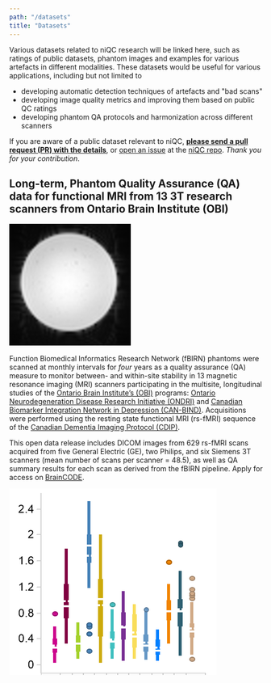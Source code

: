 ```yaml
---
path: "/datasets"
title: "Datasets"
---
```



Various datasets related to niQC research will be linked here, such as ratings of public datasets, phantom images and examples for various artefacts in different modalities. These datasets would be useful for various applications, including but not limited to
 - developing automatic detection techniques of artefacts and "bad scans"
 - developing image quality metrics and improving them based on public QC ratings
 - developing phantom QA protocols and harmonization across different scanners


If you are aware of a public dataset relevant to niQC, [**please send a pull request (PR) with the details**](https://github.com/INCF/niQC/pull/new/master), or [open an issue](https://github.com/INCF/niQC/issues/new) at the [niQC repo](https://github.com/INCF/niQC). *Thank you for your contribution*.

## Long-term, Phantom Quality Assurance (QA) data for functional MRI from 13 3T research scanners from Ontario Brain Institute (OBI)

![phanton-research-scanner_obi.png](./phanton-research-scanner_obi.png)

Function Biomedical Informatics Research Network (fBIRN) phantoms were scanned at monthly intervals for *four* years as a quality assurance (QA) measure to monitor between- and within-site stability in 13 magnetic resonance imaging (MRI) scanners participating in the multisite, longitudinal studies of the [Ontario Brain Institute’s (OBI)](braininstitute.ca) programs: [Ontario Neurodegeneration Disease Research Initiative (ONDRI)](ondri.ca) and [Canadian Biomarker Integration Network in Depression (CAN-BIND)](canbind.ca). Acquisitions were performed using the resting state functional MRI (rs-fMRI) sequence of the [Canadian Dementia Imaging Protocol (CDIP)](www.cdip-pcid.ca). 

This open data release includes DICOM images from 629 rs-fMRI scans acquired from five General Electric (GE), two Philips, and six Siemens 3T scanners (mean number of scans per scanner = 48.5), as well as QA summary results for each scan as derived from the fBIRN pipeline. Apply for access on [BrainCODE](https://www.braincode.ca/content/open-data-releases).

![qa_stats_obi_research-scanner-chart.png](./qa_stats_obi_research-scanner-chart.png)


